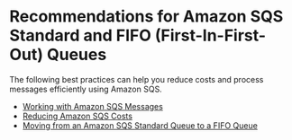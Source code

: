 # Recommendations for Amazon SQS Standard and FIFO \(First\-In\-First\-Out\) Queues<a name="sqs-standard-fifo-queue-best-practices"></a>

The following best practices can help you reduce costs and process messages efficiently using Amazon SQS\.


+ [Working with Amazon SQS Messages](working-with-messages.md)
+ [Reducing Amazon SQS Costs](reducing-costs.md)
+ [Moving from an Amazon SQS Standard Queue to a FIFO Queue](moving-from-high-throughout-queue-to-FIFO-queue.md)